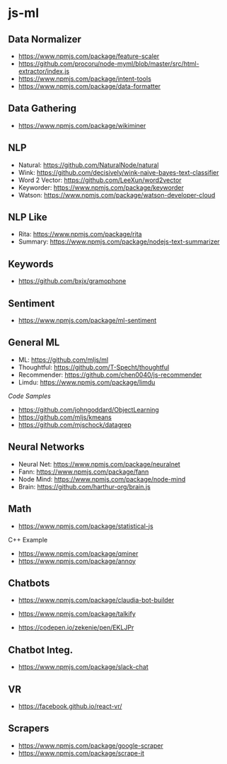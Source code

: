 # js-ml

## Data Normalizer
+ https://www.npmjs.com/package/feature-scaler
+ https://github.com/procoru/node-myml/blob/master/src/html-extractor/index.js
+ https://www.npmjs.com/package/intent-tools
+ https://www.npmjs.com/package/data-formatter

## Data Gathering
+ https://www.npmjs.com/package/wikiminer

## NLP
+ Natural: https://github.com/NaturalNode/natural
+ Wink: https://github.com/decisively/wink-naive-bayes-text-classifier
+ Word 2 Vector: https://github.com/LeeXun/word2vector
+ Keyworder: https://www.npmjs.com/package/keyworder
+ Watson: https://www.npmjs.com/package/watson-developer-cloud

## NLP Like
+ Rita: https://www.npmjs.com/package/rita
+ Summary: https://www.npmjs.com/package/nodejs-text-summarizer

## Keywords
+ https://github.com/bxjx/gramophone

## Sentiment
+ https://www.npmjs.com/package/ml-sentiment

## General ML
+ ML: https://github.com/mljs/ml
+ Thoughtful: https://github.com/T-Specht/thoughtful
+ Recommender: https://github.com/chen0040/js-recommender
+ Limdu: https://www.npmjs.com/package/limdu

*Code Samples*
+ https://github.com/johngoddard/ObjectLearning
+ https://github.com/mljs/kmeans
+ https://github.com/mjschock/datagrep

## Neural Networks
+ Neural Net: https://www.npmjs.com/package/neuralnet
+ Fann: https://www.npmjs.com/package/fann
+ Node Mind: https://www.npmjs.com/package/node-mind
+ Brain: https://github.com/harthur-org/brain.js

## Math
+ https://www.npmjs.com/package/statistical-js


C++ Example
+ https://www.npmjs.com/package/qminer
+ https://www.npmjs.com/package/annoy

## Chatbots
+ https://www.npmjs.com/package/claudia-bot-builder
+ https://www.npmjs.com/package/talkify

+ https://codepen.io/zekenie/pen/EKLJPr

## Chatbot Integ.
+ https://www.npmjs.com/package/slack-chat


## VR
+ https://facebook.github.io/react-vr/

## Scrapers
+ https://www.npmjs.com/package/google-scraper
+ https://www.npmjs.com/package/scrape-it
